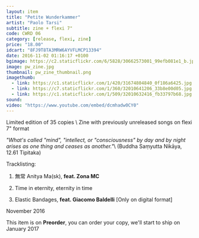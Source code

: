 ```yaml
---
layout: item
title: "Petite Wunderkammer"
artist: "Paolo Tarsi"
subtitle: zine + flexi 7"
code: CWRD 06
category: [release, flexi, zine]
price: "18.00"
idcart: "8FJ9T8TA3MRW6AYVFLMCP13394"
date: 2016-11-02 01:16:17 +0100
bgimage: https://c2.staticflickr.com/6/5828/30662573001_99efb081e1_b.jpg
image: pw_zine.jpg
thumbnail: pw_zine_thumbnail.png
imagethumb:
  - link: https://c1.staticflickr.com/1/420/31674804840_0f186a6425.jpg
  - link: https://c7.staticflickr.com/1/360/32010641206_33b8e00d05.jpg
  - link: https://c1.staticflickr.com/1/509/32010632416_fb33797b68.jpg
sound: 
video: "https://www.youtube.com/embed/dcmhadw0CY0"
---
```


Limited edition of 35 copies \\
Zine with previously unreleased songs on flexi 7" format

*"What's called "mind", "intellect, or "consciousness" by day and by night arises as one thing and ceases as another."*\\
(Buddha Saṃyutta Nikāya, 12.61 Tipitaka)

Tracklisting:

01. 無常 Anitya Ma(sk), **feat. Zona MC**
02. Time in eternity, eternity in time 

03. Elastic Bandages, **feat. Giacomo Baldelli** [Only on digital format]

November 2016

This item is on  **Preorder**, you can order your copy,
we'll start to ship on January 2017